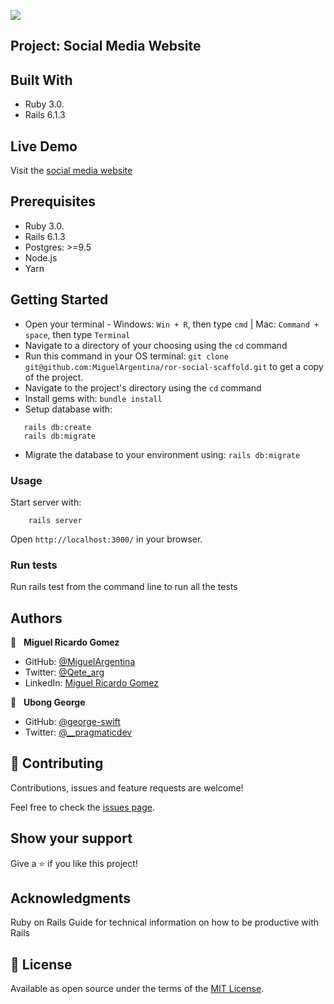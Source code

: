 ![](https://img.shields.io/badge/Microverse-blueviolet)

## Project: Social Media Website
## Built With

- Ruby 3.0.
- Rails 6.1.3

## Live Demo

Visit the [social media website](https://socialwebsiterailsapp.herokuapp.com/)

## Prerequisites
- Ruby 3.0.
- Rails 6.1.3
- Postgres: >=9.5
- Node.js
- Yarn

## Getting Started

- Open your terminal - Windows: `Win + R`, then type `cmd` | Mac: `Command + space`, then type `Terminal`
- Navigate to a directory of your choosing using the `cd` command
- Run this command in your OS terminal: `git clone git@github.com:MiguelArgentina/ror-social-scaffold.git` to get a copy of the project.
- Navigate to the project's directory using the `cd` command
- Install gems with: `bundle install`
- Setup database with:

```
   rails db:create
   rails db:migrate
```
- Migrate the database to your environment using: `rails db:migrate`

### Usage

Start server with:

```
    rails server
```

Open `http://localhost:3000/` in your browser.

### Run tests

Run rails test from the command line to run all the tests

## Authors


👤  &nbsp; **Miguel Ricardo Gomez**
- GitHub: [@MiguelArgentina](https://github.com/MiguelArgentina)
- Twitter: [@Qete_arg](https://twitter.com/Qete_arg)
- LinkedIn: [Miguel Ricardo Gomez](https://www.linkedin.com/in/miguelricardogomez/)

👤 &nbsp; **Ubong George**
- GitHub: [@george-swift](https://github.com/george-swift)
- Twitter: [@\_\_pragmaticdev](https://twitter.com/__pragmaticdev)


## 🤝 Contributing

Contributions, issues and feature requests are welcome!

Feel free to check the [issues page](issues/).

## Show your support

Give a ⭐️ if you like this project!

## Acknowledgments

Ruby on Rails Guide for technical information on how to be productive with Rails


## 📝 License

Available as open source under the terms of the [MIT License](https://opensource.org/licenses/MIT).

